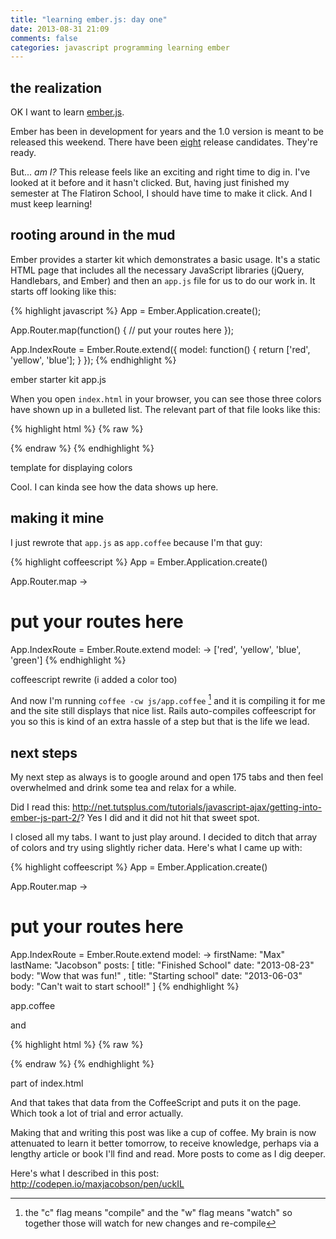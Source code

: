 ```yaml
---
title: "learning ember.js: day one"
date: 2013-08-31 21:09
comments: false
categories: javascript programming learning ember
---
```


## the realization

OK I want to learn [ember.js](http://emberjs.com/).

Ember has been in development for years and the 1.0 version is meant to be released this weekend. There have been [eight][] release candidates. They're ready.

[eight]: http://emberjs.com/blog/2013/08/29/ember-1-0-rc8.html

But... *am I?* This release feels like an exciting and right time to dig in. I've looked at it before and it hasn't clicked. But, having just finished my semester at The Flatiron School, I should have time to make it click. And I must keep learning!

## rooting around in the mud

Ember provides a starter kit which demonstrates a basic usage. It's a static HTML page that includes all the necessary JavaScript libraries (jQuery, Handlebars, and Ember) and then an `app.js` file for us to do our work in. It starts off looking like this:


{% highlight javascript %}
App = Ember.Application.create();

App.Router.map(function() {
  // put your routes here
});

App.IndexRoute = Ember.Route.extend({
  model: function() {
    return ['red', 'yellow', 'blue'];
  }
});
{% endhighlight %}

ember starter kit app.js

When you open `index.html` in your browser, you can see those three colors have shown up in a bulleted list. The relevant part of that file looks like this:

{% highlight html %}
{% raw %}
<script type="text/x-handlebars" data-template-name="index">
  <ul>
  {{#each item in model}}
    <li>{{item}}</li>
  {{/each}}
  </ul>
</script>
{% endraw %}
{% endhighlight %}

template for displaying colors

Cool. I can kinda see how the data shows up here.

## making it mine

I just rewrote that `app.js` as `app.coffee` because I'm that guy:

{% highlight coffeescript %}
App = Ember.Application.create()

App.Router.map ->
  # put your routes here

App.IndexRoute = Ember.Route.extend
  model: ->
    ['red', 'yellow', 'blue', 'green']
{% endhighlight %}

coffeescript rewrite (i added a color too)

And now I'm running `coffee -cw js/app.coffee` [^cw] and it is compiling it for me and the site still displays that nice list. Rails auto-compiles coffeescript for you so this is kind of an extra hassle of a step but that is the life we lead.

[^cw]: the "c" flag means "compile" and the "w" flag means "watch" so together those will watch for new changes and re-compile

## next steps

My next step as always is to google around and open 175 tabs and then feel overwhelmed and drink some tea and relax for a while.

Did I read this: <http://net.tutsplus.com/tutorials/javascript-ajax/getting-into-ember-js-part-2/>? Yes I did and it did not hit that sweet spot.

I closed all my tabs. I want to just play around. I decided to ditch that array of colors and try using slightly richer data. Here's what I came up with:

{% highlight coffeescript %}
App = Ember.Application.create()

App.Router.map ->
  # put your routes here

App.IndexRoute = Ember.Route.extend
  model: ->
    firstName: "Max"
    lastName: "Jacobson"
    posts:
      [
        title: "Finished School"
        date:  "2013-08-23"
        body: "Wow that was fun!"
      ,
        title: "Starting school"
        date:  "2013-06-03"
        body: "Can't wait to start school!"
      ]
{% endhighlight %}

app.coffee

and

{% highlight html %}
{% raw %}
<script type="text/x-handlebars" data-template-name="index">
  <h2>
    {{model.firstName}} {{model.lastName}}&rsquo;s Blog
  </h2>
  {{#each post in model.posts}}
    <h2>{{post.title}}</h2>
    <p>{{post.date}}</p>
    <p>{{post.body}}</p>
  {{/each}}
  </ul>
</script>
{% endraw %}
{% endhighlight %}

part of index.html

And that takes that data from the CoffeeScript and puts it on the page. Which took a lot of trial and error actually.

Making that and writing this post was like a cup of coffee. My brain is now attenuated to learn it better tomorrow, to receive knowledge, perhaps via a lengthy article or book I'll find and read. More posts to come as I dig deeper.

Here's what I described in this post: <http://codepen.io/maxjacobson/pen/uckIL>
